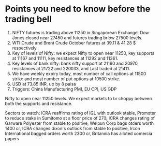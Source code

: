 # Points you need to know before the trading bell
1. NIFTY futures is trading above 11250 in Singaporean Exchange. Dow Jones closed near 27450 and futures trading brlow 27500 levels.
2. WTI Crude and Brent Crude October futures at 39.11 & 41.28 $ respectively. 
3. Key of levels of Nifty: we expect Nifty to open near 11250, key supports at 11167 and 11111, key resistances at 11292 and 11361.
4. Key levels of bank nifty: bank nifty support at 21190 and 20970, resistances at 21722 and 220033, and Last traded at 21411.
5. We have weekly expiry today, most number of call options at 11500 strike and most number of put options at 10500 strike.
6. USD at 73.85 INR, up by 8 paisa
7. Triggers: China Manufacturing PMI, EU CPI, US GDP

Nifty to open near 11250 levels. We expect markets to br choppy between both the supports and resistance.

Sectors to watch: ICRA reaffirms rating of IGL with outlook stable, Promoter to reduce stake in Sumitomo at a floor price of 270, ICRA changes rating of Garware Polyester from stable to positive, Welpun Corp bags otders worth 1400 cr, ICRA changes dixon's outlook from stable to positive, Ircon International bagged orders worth 2300 cr, Britannia has alloted comercia papers
